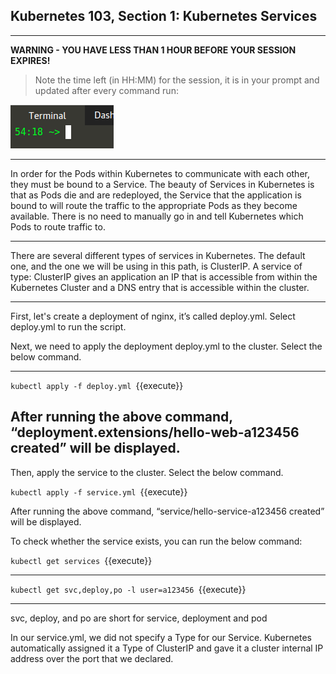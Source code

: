 ## Kubernetes 103, Section 1: Kubernetes Services

---

**WARNING - YOU HAVE LESS THAN 1 HOUR BEFORE YOUR SESSION EXPIRES!**

>Note the time left (in HH:MM) for the session, it is in your prompt and updated after every command run:

![Terminal Time Remaining](./assets/term-expire.png)

---

In order for the Pods within Kubernetes to communicate with each other, they must be bound to a Service. The beauty of Services in Kubernetes is that as Pods die and are redeployed, the Service that the application is bound to will route the traffic to the appropriate Pods as they become available. There is no need to manually go in and tell Kubernetes which Pods to route traffic to.

---

There are several different types of services in Kubernetes. The default one, and the one we will be using in this path, is ClusterIP. A service of type: ClusterIP gives an application an IP that is accessible from within the Kubernetes Cluster and a DNS entry that is accessible within the cluster.

---

First, let's create a deployment of nginx, it’s called deploy.yml. Select deploy.yml to run the script. 

Next, we need to apply the deployment deploy.yml to the cluster. Select the below command. 

---

`kubectl apply -f deploy.yml
`{{execute}}


After running the above command, “deployment.extensions/hello-web-a123456 created” will be displayed. 
---

Then, apply the service to the cluster. Select the below command. 

`kubectl apply -f service.yml
`{{execute}}

After running the above command, “service/hello-service-a123456 created” will be displayed. 

To check whether the service exists, you can run the below command:

`kubectl get services
`{{execute}}

---

`kubectl get svc,deploy,po -l user=a123456
`{{execute}}

---
svc, deploy, and po are short for service, deployment and pod

In our service.yml, we did not specify a Type for our Service. Kubernetes automatically assigned it a Type of ClusterIP and gave it a cluster internal IP address over the port that we declared.
